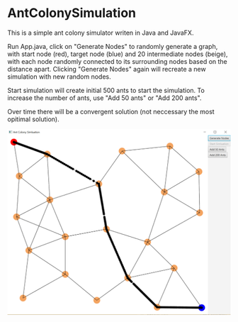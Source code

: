 # AntColonySimulation
This is a simple ant colony simulator writen in Java and JavaFX.

Run App.java, click on "Generate Nodes" to randomly generate a graph, with start node (red), target node (blue) and 20 intermediate nodes (beige), with each node randomly connected to its surrounding nodes based on the distance apart. Clicking "Generate Nodes" again will recreate a new simulation with new random nodes.

Start simulation will create initial 500 ants to start the simulation. To increase the number of ants, use "Add 50 ants" or "Add 200 ants".

Over time there will be a convergent solution (not neccessary the most opitimal solution).


![alt tag](https://github.com/joshxjin/AntColonySimulation/blob/master/UI.png)
